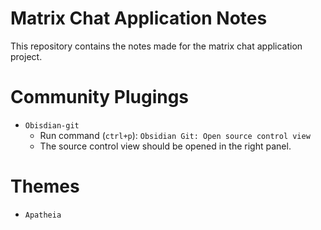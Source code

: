 # Matrix Chat Application Notes
This repository contains the notes made for the matrix chat application project.
# Community Plugings
- `Obisdian-git`
	- Run command (`ctrl+p`): `Obsidian Git: Open source control view`
	- The source control view should be opened in the right panel.

# Themes
- `Apatheia`